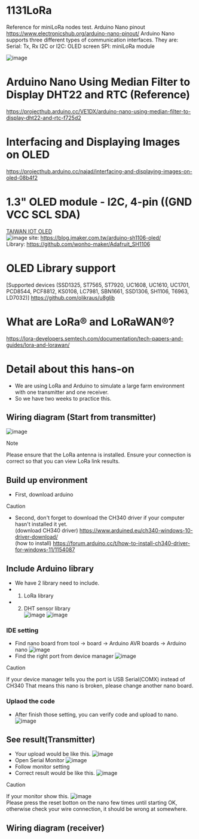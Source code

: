 # 1131LoRa
Reference for miniLoRa nodes test. 
Arduino Nano pinout https://www.electronicshub.org/arduino-nano-pinout/
Arduino Nano supports three different types of communication interfaces. They are:
Serial: Tx, Rx 
I2C or I2C: OLED screen
SPI: miniLoRa module

![image](https://github.com/iiotntust/1121LoRa/assets/56021651/01b85e11-26be-4319-b38f-6652724ed956)

# Arduino Nano Using Median Filter to Display DHT22 and RTC (Reference)
https://projecthub.arduino.cc/VE1DX/arduino-nano-using-median-filter-to-display-dht22-and-rtc-f725d2
# Interfacing and Displaying Images on OLED
https://projecthub.arduino.cc/najad/interfacing-and-displaying-images-on-oled-08b4f2
# 1.3" OLED module - I2C, 4-pin ((GND VCC SCL SDA)
[TAIWAN IOT OLED](https://www.taiwaniot.com.tw/product/1-3%e5%90%8boled-%e6%b6%b2%e6%99%b6%e5%b1%8f%e9%a1%af%e7%a4%ba%e6%a8%a1%e7%b5%84/)  
![image](https://github.com/iiotntust/1121LoRa/assets/56021651/20eb5174-7382-4eef-a24a-83b294d027b2)
site:
https://blog.jmaker.com.tw/arduino-sh1106-oled/  
Library:
https://github.com/wonho-maker/Adafruit_SH1106  
# OLED Library support 
[Supported devices (SSD1325, ST7565, ST7920, UC1608, UC1610, UC1701, PCD8544, PCF8812, KS0108, LC7981, SBN1661, SSD1306, SH1106, T6963, LD7032)] https://github.com/olikraus/u8glib
# What are LoRa® and LoRaWAN®?
https://lora-developers.semtech.com/documentation/tech-papers-and-guides/lora-and-lorawan/
# Detail about this hans-on
- We are using LoRa and Arduino to simulate a large farm environment with one transmitter and one receiver.
- So we have two weeks to practice this.
## Wiring diagram (Start from transmitter)
![image]()  
> [!NOTE]
> Please ensure that the LoRa antenna is installed.
> Ensure your connection is correct so that you can view LoRa link results.

## Build up environment
- First, download arduino
> [!CAUTION]
> - Second, don't forget to download the CH340 driver if your computer hasn't installed it yet.  
> (download CH340 driver) https://www.arduined.eu/ch340-windows-10-driver-download/  
> (how to install) https://forum.arduino.cc/t/how-to-install-ch340-driver-for-windows-11/1154087  

## Include Arduino library 
- We have 2 library need to include.
- 1. LoRa library
- 2. DHT sensor library  
![image]()
![image]()  
### IDE setting
* Find nano board from tool -> board -> Arduino AVR boards -> Arduino nano
![image]()  
* Find the right port from device manager
![image]()  
> [!CAUTION]
> If your device manager tells you the port is USB Serial(COMX) instead of CH340
> That means this nano is broken, please change another nano board.

### Uplaod the code
- After finish those setting, you can verify code and upload to nano.
![image]()  
## See result(Transmitter)
* Your upload would be like this.
![image]()  
* Open Serial Monitor
![image]()  
* Follow monitor setting
* Correct result would be like this.
![image]()  
> [!CAUTION]
> If your monitor show this.
> ![image]()  
> Please press the reset botton on the nano few times until starting OK, otherwise check your wire connection, it should be wrong at somewhere.

## Wiring diagram (receiver)
